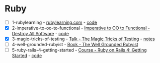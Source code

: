 # Ruby

- [ ] 1-rubylearning - [rubylearning.com](http://rubylearning.com/satishtalim/tutorial.html) - [code](/ruby/1-rubylearning)
- [x] 2-imperative-to-oo-to-functional - [Imperative to OO to Functional - Destroy All Software](https://www.destroyallsoftware.com/screencasts/catalog/imperative-to-oo-to-functional) - [code](/ruby/2-imperative-to-oo-to-functional)
- [x] 3-magic-tricks-of-testing - [Talk - The Magic Tricks of Testing](https://www.youtube.com/watch?v=URSWYvyc42M) - [notes](/ruby/3-magic-tricks-of-testing)
- [ ] 4-well-grounded-rubyist - [Book - The Well Grounded Rubyist](/ruby/4-well-grounded-rubyist)
- [ ] 5-ruby-rails-4-getting-started - [Course - Ruby on Rails 4: Getting Started](https://app.pluralsight.com/library/courses/ruby-rails-4-getting-started) - [code](/ruby/4-well-grounded-rubyist)
